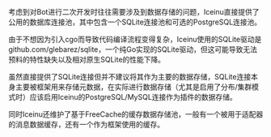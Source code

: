 考虑到对Bot进行二次开发时往往需要涉及到数据存储的问题，Iceinu直接提供了公用的数据库连接池，其中包含一个SQLite连接池和可选的PostgreSQL连接池。

由于不想因为引入cgo而导致代码编译流程变得复杂，Iceinu使用的SQLite驱动是github.com/glebarez/sqlite，一个纯Go实现的SQLite驱动，但这可能导致无法预料的特性缺失以及相对原生SQLite的性能下降。

虽然直接提供了SQLite连接但并不建议将其作为主要的数据存储，SQLite连接本身主要被框架用来存储元数据，在实际进行数据存储（尤其是启用了分布/集群模式时）应该启用Iceinu的PostgreSQL/MySQL连接作为插件的数据存储。

同时Iceinu还维护了基于FreeCache的缓存数据存储池，一般有一个被用于适配器的消息数据缓存，还有一个作为框架使用的缓存。